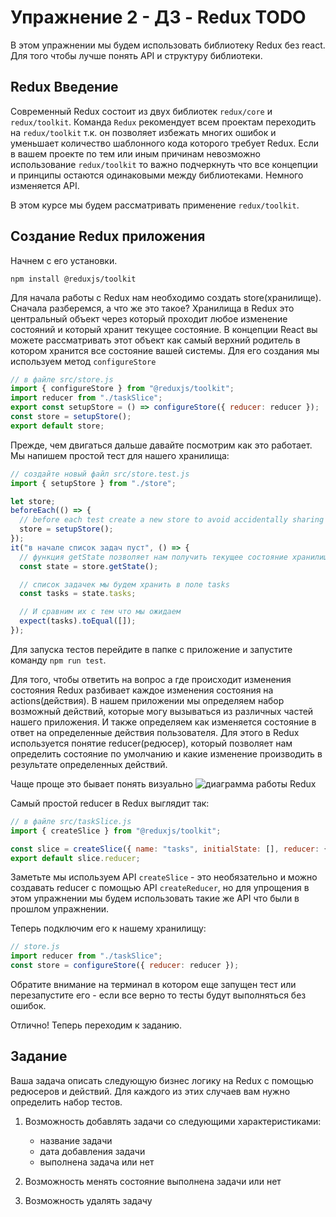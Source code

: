 # Упражнение 2 - ДЗ - Redux TODO

В этом упражнении мы будем использовать библиотеку Redux без react. Для того
чтобы лучше понять API и структуру библиотеки.

## Redux Введение

Современный Redux состоит из двух библиотек `redux/core` и `redux/toolkit`.
Команда `Redux` рекомендует всем проектам переходить на `redux/toolkit` т.к. он
позволяет избежать многих ошибок и уменьшает количество шаблонного кода которого
требует Redux. Если в вашем проекте по тем или иным причинам невозможно
использование `redux/toolkit` то важно подчеркнуть что все концепции и принципы
остаются одинаковыми между библиотеками. Немного изменяется API.

В этом курсе мы будем рассматривать применение `redux/toolkit`.

## Создание Redux приложения

Начнем с его установки.

```shell
npm install @reduxjs/toolkit
```

Для начала работы с Redux нам необходимо создать store(хранилище). Сначала
разберемся, а что же это такое? Хранилища в Redux это центральный объект через
который проходит любое изменение состояний и который хранит текущее состояние. В
концепции React вы можете рассматривать этот объект как самый верхний родитель в
котором хранится все состояние вашей системы. Для его создания мы используем
метод `configureStore`

```js
// в файле src/store.js
import { configureStore } from "@reduxjs/toolkit";
import reducer from "./taskSlice";
export const setupStore = () => configureStore({ reducer: reducer });
const store = setupStore();
export default store;
```

Прежде, чем двигаться дальше давайте посмотрим как это работает. Мы напишем
простой тест для нашего хранилища:

```js
// создайте новый файл src/store.test.js
import { setupStore } from "./store";

let store;
beforeEach(() => {
  // before each test create a new store to avoid accidentally sharing state between tests
  store = setupStore();
});
it("в начале список задач пуст", () => {
  // функция getState позволяет нам получить текущее состояние хранилища
  const state = store.getState();

  // список задачек мы будем хранить в поле tasks
  const tasks = state.tasks;

  // И сравним их с тем что мы ожидаем
  expect(tasks).toEqual([]);
});
```

Для запуска тестов перейдите в папке с приложение и запустите команду
`npm run test`.

Для того, чтобы ответить на вопрос а где происходит изменения состояния Redux
разбивает каждое изменения состояния на actions(действия). В нашем приложении мы
определяем набор возможный действий, которые могу вызываться из различных частей
нашего приложения. И также определяем как изменяется состояние в ответ на
определенные действия пользователя. Для этого в Redux используется понятие
reducer(редюсер), который позволяет нам определить состояние по умолчанию и
какие изменение производить в результате определенных действий.

Чаще проще это бывает понять визуально
![диаграмма работы Redux](https://d33wubrfki0l68.cloudfront.net/01cc198232551a7e180f4e9e327b5ab22d9d14e7/b33f4/assets/images/reduxdataflowdiagram-49fa8c3968371d9ef6f2a1486bd40a26.gif)

Самый простой reducer в Redux выглядит так:

```js
// в файле src/taskSlice.js
import { createSlice } from "@reduxjs/toolkit";

const slice = createSlice({ name: "tasks", initialState: [], reducer: {} });
export default slice.reducer;
```

Заметьте мы используем API `createSlice` - это необязательно и можно создавать
reducer с помощью API `createReducer`, но для упрощения в этом упражнении мы
будем использовать такие же API что были в прошлом упражнении.

Теперь подключим его к нашему хранилищу:

```js
// store.js
import reducer from "./taskSlice";
const store = configureStore({ reducer: reducer });
```

Обратите внимание на терминал в котором еще запущен тест или перезапустите его -
если все верно то тесты будут выполняться без ошибок.

Отлично! Теперь переходим к заданию.

## Задание

Ваша задача описать следующую бизнес логику на Redux с помощью редюсеров и
действий. Для каждого из этих случаев вам нужно определить набор тестов.

1. Возможность добавлять задачи со следующими характеристиками:

   - название задачи
   - дата добавления задачи
   - выполнена задача или нет

2. Возможность менять состояние выполнена задачи или нет
3. Возможность удалять задачу
